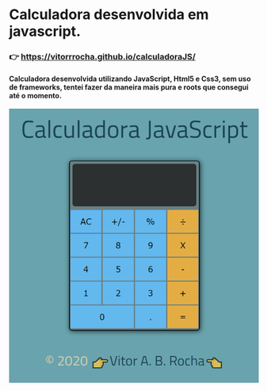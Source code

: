 # Calculadora desenvolvida em javascript.
### 👉 https://vitorrrocha.github.io/calculadoraJS/

#### Calculadora desenvolvida utilizando JavaScript, Html5 e Css3, sem uso de frameworks, tentei fazer da maneira mais pura e roots que consegui até o momento.
![alt text](https://github.com/Vitorrrocha/calculadoraJS/blob/master/img.PNG?raw=true)
